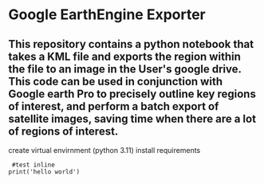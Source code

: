# Google EarthEngine Exporter

This repository contains a python notebook that takes a KML file and exports the region within the file to an image in the User's google drive. This code can be used in conjunction with Google earth Pro to precisely outline key regions of interest, and perform a batch export of satellite images, saving time when there are a lot of regions of interest.
---


create virtual envirnment (python 3.11)
install requirements

```test inline
 #test inline
print('hello world')
